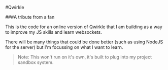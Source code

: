 #Qwirkle

###A tribute from a fan

This is the code for an online version of Qwirkle that I am building as a way to improve my JS skills and learn websockets.

There will be many things that could be done better (such as using NodeJS for the server) but I'm focussing on what I want to learn.

> Note: This won't run on it's own, it's built to plug into my project sandbox system.
